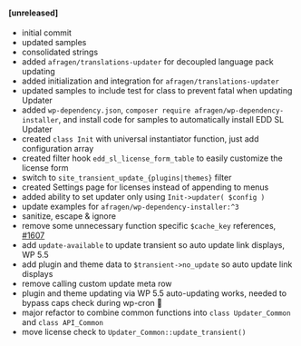 #### [unreleased]
* initial commit
* updated samples
* consolidated strings
* added `afragen/translations-updater` for decoupled language pack updating
* added initialization and integration for `afragen/translations-updater`
* updated samples to include test for class to prevent fatal when updating Updater
* added `wp-dependency.json`, `composer require afragen/wp-dependency-installer`, and install code for samples to automatically install EDD SL Updater
* created `class Init` with universal instantiator function, just add configuration array
* created filter hook `edd_sl_license_form_table` to easily customize the license form
* switch to `site_transient_update_{plugins|themes}` filter
* created Settings page for licenses instead of appending to menus
* added ability to set updater only using `Init->updater( $config )`
* update examples for `afragen/wp-dependency-installer:^3`
* sanitize, escape & ignore
* remove some unnecessary function specific `$cache_key` references, [#1607](https://github.com/easydigitaldownloads/EDD-Software-Licensing/issues/1607)
* add `update-available` to update transient so auto update link displays, WP 5.5
* add plugin and theme data to `$transient->no_update` so auto update link displays
* remove calling custom update meta row
* plugin and theme updating via WP 5.5 auto-updating works, needed to bypass caps check during wp-cron 🤔
* major refactor to combine common functions into `class Updater_Common` and `class API_Common`
* move license check to `Updater_Common::update_transient()`
